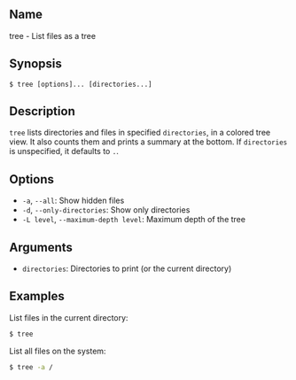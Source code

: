 ## Name

tree - List files as a tree

## Synopsis

```**sh
$ tree [options]... [directories...]
```

## Description

`tree` lists directories and files in specified `directories`, in a colored tree view.
It also counts them and prints a summary at the bottom.
If `directories` is unspecified, it defaults to `.`.

## Options

* `-a`, `--all`: Show hidden files
* `-d`, `--only-directories`: Show only directories
* `-L level`, `--maximum-depth level`: Maximum depth of the tree

## Arguments

* `directories`: Directories to print (or the current directory)

## Examples

List files in the current directory:
```sh
$ tree
```

List all files on the system:
```sh
$ tree -a /
```

